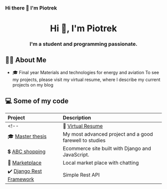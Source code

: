### Hi there 👋 I'm Piotrek

<!--
**SkowronPiotr/SkowronPiotr** is a ✨ _special_ ✨ repository because its `README.md` (this file) appears on your GitHub profile.

Here are some ideas to get you started:

- 🔭 I’m currently working on ...
- 🌱 I’m currently learning ...
- 👯 I’m looking to collaborate on ...
- 🤔 I’m looking for help with ...
- 💬 Ask me about ...
- 📫 How to reach me: ...
- 😄 Pronouns: ...
- ⚡ Fun fact: ...
-->
<h1 align="center">Hi 👋, I'm Piotrek</h1>
<h3 align="center">I'm a student and programming passionate.</h3>

## 🙋‍♂️ About Me
- 🎓 Final year Materials and technologies for energy and aviation
To see my projects, please visit my virtual resume, where I describe my current projects on my blog

## 💻 Some of my code
|**Project**|**Description**|
|:----------|:----|
<!--| 📝 [Virtual Resume](https://github.com...) | A resume site with all of my important projects which are fully described. |-->
| 🎓 [Master thesis](https://github.com/SkowronPiotr/praca-magisterska) | My most advanced project and a good farewell to studies |
| :heavy_dollar_sign: [ABC shopping](https://github.com/SkowronPiotr/ecom) | Ecommerce site built with Django and JavaScript. |
| :dart: [Marketplace](https://github.com/SkowronPiotr/sklep) | Local market place with chatting |
| :heavy_check_mark: [Django Rest Framework](https://github.com/SkowronPiotr/Drf/tree/main/mysite) | Simple Rest API |


